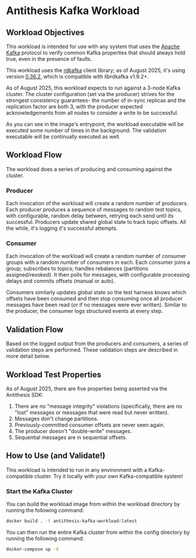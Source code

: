# Antithesis Kafka Workload

## Workload Objectives

This workload is intended for use with any system that uses the [Apache Kafka](https://kafka.apache.org/) protocol to verify common Kafka properties that should always hold true, even in the presence of faults. 

This workload uses the [rdkafka](https://crates.io/crates/rdkafka) client library; as of August 2025, it's using version [0.36.2](https://crates.io/crates/rdkafka/0.36.2), which is compatible with librdkafka v1.9.2+.

As of August 2025, this workload expects to run against a 3-node Kafka cluster. The cluster configuration (set via the producer) strives for the strongest consistency guarantees- the number of in-sync replicas and the replication factor are both 3, with the producer expected acknowledgements from all nodes to consider a write to be successful. 

As you can see in the image's entrypoint, the workload executable will be executed some number of times in the background. The validation executable will be continually executed as well.

## Workload Flow

The workload does a series of producing and consuming against the cluster. 

### Producer

Each invocation of the workload will create a random number of producers. Each producer produces a sequence of messages to random test topics, with configurable, random delay between, retrying each send until its successful. Producers update shared global state to track topic offsets. All the while, it's logging it's successful attempts. 

### Consumer

Each invocation of the workload will create a random number of consumer groups with a random number of consumers in each. Each consumer joins a group; subscribes to topics; handles rebalances (partitions assigned/revoked). It then polls for messages, with configurable processing delays and commits offsets (manual or auto). 

Consumers similarly updates global state so the test harness knows which offsets have been consumed and then stop consuming once all producer messages have been read (or if no messages were ever written). Similar to the producer, the consumer logs structured events at every step.

## Validation Flow

Based on the logged output from the producers and consumers, a series of validation steps are performed. These validation steps are described in more detail below.

## Workload Test Properties

As of August 2025, there are five properties being asserted via the Antithesis SDK: 

1. There are no "message integrity" violations (specifically, there are no "lost" messages or messages that were read but never written). 
2. Messages don't change partitions.
3. Previously-committed consumer offsets are never seen again. 
4. The producer doesn't "double-write" messages. 
5. Sequential messages are in sequential offsets. 

## How to Use (and Validate!)

This workload is intended to run in any environment with a Kafka-compatible cluster. Try it locally with your own Kafka-compatible system!

### Start the Kafka Cluster

You can build the workload image from within the workload directory by running the following command: 

```bash
docker build . -t antithesis-kafka-workload:latest
```

You can then run the entire Kafka cluster from within the config directory by running the following command:

```bash
docker-compose up -d
```